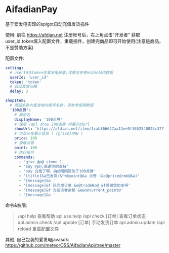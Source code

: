 # AifadianPay
基于爱发电实现的spigot自动充值发货插件

使用:
前往 https://afdian.net 注册账号后，右上角点击"开发者"
获取user_id,token填入配置文件，重载插件，创建完商品即可开始使用(注意是商品，不是赞助方案)

配置文件:
```yaml
setting:
  # userId与token在爱发电获取,详情可参考mcbbs帖内教程
  userId: 'user_id'
  token: 'token'
  # 自动发货间隔
  delay: 3

shopItem:
  # 商品名称为爱发电内型号名称，请参考使用教程
  '100点券':
    # 展示名
    displayName: '100点券'
    # 使用 /apl show 100点券 时展示的url
    showUrl: 'https://afdian.net/item/1cab866647aa11ee9f3652540025c377'
    # 仅显示在展示信息 ( {price}RMB )
    price: 100
    # 获取点券
    point: 100
    # 执行指令
    commands:
      - 'give @p@ stone 1'
      - 'say @p@,感谢你的支持'
      - 'say 白给了啊，@p@刚刚赞助了100点券'
      - '[title]&a已发货/&f+@point@&a 点卷 (&c@price@rmb@&a)'
      - '[message]&a '
      - '[message]&f 已完成订单 &e@tradeNo@ &f感谢您的支持'
      - '[message]&f 当前点券余额 &e&n@current_point@'
      - '[message]&a '
```

命令&权限:
> /apl help 查看帮助 apl.use.help
/apl check [订单] 查看订单状态 apl.admin.check
/apl update [订单] 手动发货订单 apl.admin.update
/apl reload 重载配置文件

其他:
自己包装的爱发电javasdk: https://github.com/meteorOSS/AifadianApi/tree/master
